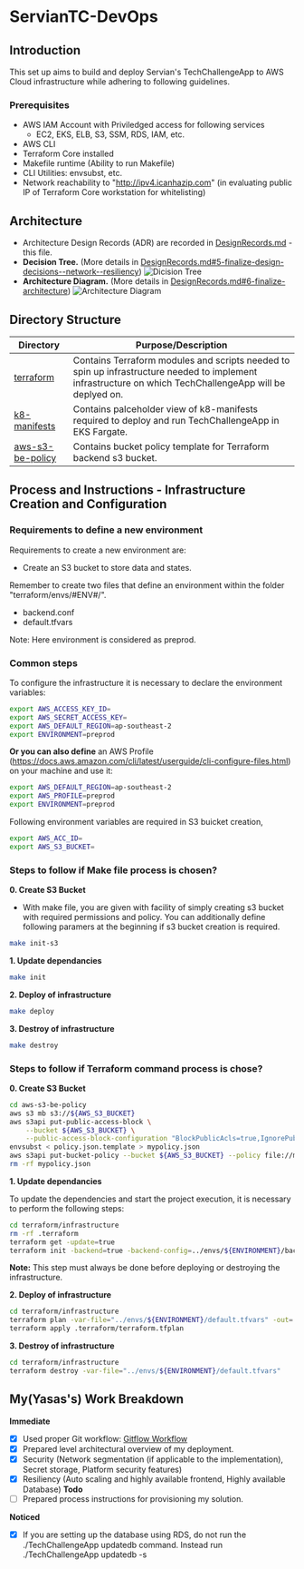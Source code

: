 # ServianTC-DevOps

Introduction
-------------------------------
This set up aims to build and deploy Servian's TechChallengeApp to AWS Cloud infrastructure while adhering to following guidelines. 

### **Prerequisites**
* AWS IAM Account with Priviledged access for following services
  * EC2, EKS, ELB, S3, SSM, RDS, IAM, etc.
* AWS CLI
* Terraform Core installed
* Makefile runtime (Ability to run Makefile)
* CLI Utilities: envsubst, etc.
* Network reachability to "http://ipv4.icanhazip.com" (in evaluating public IP of Terraform Core workstation for whitelisting)


## Architecture
* Architecture Design Records (ADR) are recorded in  [DesignRecords.md](DesignRecords.md) - this file.
* **Decision Tree.** (More details in [DesignRecords.md#5-finalize-design-decisions--network--resiliency](DesignRecords.md))
![Dicision Tree](https://drive.google.com/uc?export=view&id=1rIwPT1eiqitH_zlGjG48x0JhVPLbRKvu)
* **Architecture Diagram.** (More details in [DesignRecords.md#6-finalize-architecture](DesignRecords.md))
![Architecture Diagram](https://drive.google.com/uc?export=view&id=1Alyc_8pXIag2RCma3BkUI7tkGjUi6wor)

## Directory Structure
| Directory                | Purpose/Description                                                                                                                                              |
|--------------------------|------------------------------------------------------------------------------------------------------------------------------------------------------------------|
| [terraform](./terraform) | Contains Terraform modules and scripts needed to spin up infrastructure needed to implement infrastructure on which TechChallengeApp will be deplyed on.
| [k8-manifests](./k8-manifests)     | Contains palceholder view of k8-manifests required to deploy and run TechChallengeApp in EKS Fargate.                                                                   |
| [aws-s3-be-policy](./aws-s3-be-policy)     | Contains bucket policy template for Terraform backend s3 bucket.                                                                   |



## Process and Instructions - Infrastructure Creation and Configuration

### Requirements to define a new environment

Requirements to create a new environment are:
- Create an S3 bucket to store data and states.

Remember to create two files that define an environment within the folder "terraform/envs/#ENV#/".
- backend.conf
- default.tfvars

Note: Here environment is considered as preprod.

### Common steps

To configure the infrastructure it is necessary to declare the environment variables:

```bash
export AWS_ACCESS_KEY_ID=
export AWS_SECRET_ACCESS_KEY=
export AWS_DEFAULT_REGION=ap-southeast-2
export ENVIRONMENT=preprod
```

**Or you can also define** an AWS Profile (https://docs.aws.amazon.com/cli/latest/userguide/cli-configure-files.html) on your machine and use it:

```bash
export AWS_DEFAULT_REGION=ap-southeast-2
export AWS_PROFILE=preprod
export ENVIRONMENT=preprod
```

Following environment variables are required in S3 buicket creation,
```bash
export AWS_ACC_ID=
export AWS_S3_BUCKET=
```

### Steps to follow if Make file process is chosen?
**0. Create S3 Bucket**
* With make file, you are given with facility of simply creating s3 bucket with required permissions and policy. You can additionally define following paramers at the beginning if s3 bucket creation is required.

```bash
make init-s3
```

**1. Update dependancies**
```bash
make init
```

**2. Deploy of infrastructure**
```bash
make deploy
```

**3. Destroy of infrastructure**
```bash
make destroy
```

### Steps to follow if Terraform command process is chose?
**0. Create S3 Bucket**
```bash
cd aws-s3-be-policy
aws s3 mb s3://${AWS_S3_BUCKET}
aws s3api put-public-access-block \
    --bucket ${AWS_S3_BUCKET} \
    --public-access-block-configuration "BlockPublicAcls=true,IgnorePublicAcls=true,BlockPublicPolicy=true,RestrictPublicBuckets=true"
envsubst < policy.json.template > mypolicy.json
aws s3api put-bucket-policy --bucket ${AWS_S3_BUCKET} --policy file://mypolicy.json
rm -rf mypolicy.json
```

**1. Update dependancies**

To update the dependencies and start the project execution, it is necessary to perform the following steps:

```bash
cd terraform/infrastructure
rm -rf .terraform
terraform get -update=true
terraform init -backend=true -backend-config=../envs/${ENVIRONMENT}/backend.conf
```
**Note:** This step must always be done before deploying or destroying the infrastructure.

**2. Deploy of infrastructure**


```bash
cd terraform/infrastructure
terraform plan -var-file="../envs/${ENVIRONMENT}/default.tfvars" -out=.terraform/terraform.tfplan
terraform apply .terraform/terraform.tfplan
```

**3. Destroy of infrastructure**

```bash
cd terraform/infrastructure
terraform destroy -var-file="../envs/${ENVIRONMENT}/default.tfvars"
```



My(Yasas's) Work Breakdown
-------------------------------
**Immediate**
- [x] Used proper Git workflow: [Gitflow Workflow](https://www.atlassian.com/git/tutorials/comparing-workflows/gitflow-workflow)
- [X] Prepared level architectural overview of my deployment.
- [X] Security (Network segmentation (if applicable to the implementation), Secret storage, Platform security features)
- [X] Resiliency (Auto scaling and highly available frontend, Highly available Database)
**Todo**
- [ ] Prepared process instructions for provisioning my solution.

**Noticed**
- [X] If you are setting up the database using RDS, do not run the ./TechChallengeApp updatedb command. Instead run ./TechChallengeApp updatedb -s